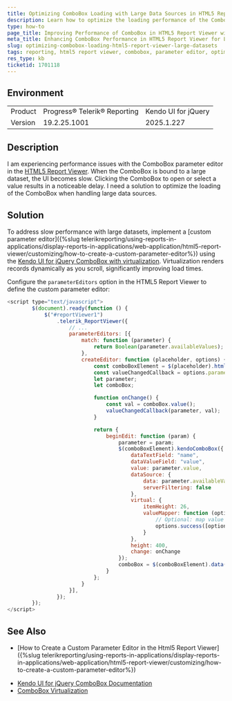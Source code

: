 ```yaml
---
title: Optimizing ComboBox Loading with Large Data Sources in HTML5 Report Viewer
description: Learn how to optimize the loading performance of the ComboBox parameter editor in the HTML5 Report Viewer when dealing with large datasets.
type: how-to
page_title: Improving Performance of ComboBox in HTML5 Report Viewer with Large Datasets
meta_title: Enhancing ComboBox Performance in HTML5 Report Viewer for Large Data Sources
slug: optimizing-combobox-loading-html5-report-viewer-large-datasets
tags: reporting, html5 report viewer, combobox, parameter editor, optimization, large data source
res_type: kb
ticketid: 1701118
---
```


## Environment

<table>
    <tbody>
        <tr>
            <td> Product </td>
            <td> Progress® Telerik® Reporting </td>
            <td> Kendo UI for jQuery </td>
        </tr>
        <tr>
            <td> Version </td>
            <td> 19.2.25.1001 </td>
            <td> 2025.1.227 </td>
        </tr>
    </tbody>
</table>

## Description

I am experiencing performance issues with the ComboBox parameter editor in the [HTML5 Report Viewer](https://docs.telerik.com/reporting/html5-report-viewer). When the ComboBox is bound to a large dataset, the UI becomes slow. Clicking the ComboBox to open or select a value results in a noticeable delay. I need a solution to optimize the loading of the ComboBox when handling large data sources.

## Solution

To address slow performance with large datasets, implement a [custom parameter editor]({%slug telerikreporting/using-reports-in-applications/display-reports-in-applications/web-application/html5-report-viewer/customizing/how-to-create-a-custom-parameter-editor%}) using the [Kendo UI for jQuery ComboBox with virtualization](https://www.telerik.com/kendo-jquery-ui/documentation/controls/combobox/virtualization). Virtualization renders records dynamically as you scroll, significantly improving load times.

Configure the `parameterEditors` option in the HTML5 Report Viewer to define the custom parameter editor:

````javascript
<script type="text/javascript">
        $(document).ready(function () {
            $("#reportViewer1")
                .telerik_ReportViewer({
                    // ...
                    parameterEditors: [{
                        match: function (parameter) {
                            return Boolean(parameter.availableValues);
                        },
                        createEditor: function (placeholder, options) {
                            const comboBoxElement = $(placeholder).html('<input />');
                            const valueChangedCallback = options.parameterChanged;
                            let parameter;
                            let comboBox;

                            function onChange() {
                                const val = comboBox.value();
                                valueChangedCallback(parameter, val);
                            }

                            return {
                                beginEdit: function (param) {
                                    parameter = param;
                                    $(comboBoxElement).kendoComboBox({
                                        dataTextField: "name",
                                        dataValueField: "value",
                                        value: parameter.value,
                                        dataSource: {
                                            data: parameter.availableValues,
                                            serverFiltering: false
                                        },
                                        virtual: {
                                            itemHeight: 26,
                                            valueMapper: function (options) {
                                                // Optional: map value to index if needed
                                                options.success([options.value]);
                                            }
                                        },
                                        height: 400,
                                        change: onChange
                                    });
                                    comboBox = $(comboBoxElement).data("kendoComboBox");
                                }
                            };
                        }
                    }],
                });
        });
</script>
````

## See Also

* [How to Create a Custom Parameter Editor in the Html5 Report Viewer]({%slug telerikreporting/using-reports-in-applications/display-reports-in-applications/web-application/html5-report-viewer/customizing/how-to-create-a-custom-parameter-editor%})
- [Kendo UI for jQuery ComboBox Documentation](https://demos.telerik.com/kendo-ui/combobox/index)
- [ComboBox Virtualization](https://www.telerik.com/kendo-jquery-ui/documentation/controls/combobox/virtualization)